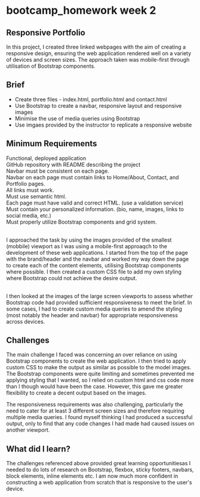 # bootcamp_homework week 2

## Responsive Portfolio

In this project, I created three linked webpages with the aim of creating a responsive design, ensuring the web application rendered well on a variety of devices and screen sizes. The approach taken was mobile-first through utilisation of Bootstrap components.

## Brief


<ul>

<li>Create three files - index.html, portfolio.html and contact.html</li>
<li>Use Bootstrap to create a navbar, responsive layout and responsive images</li>
<li>Minimise the use of media queries using Bootstrap</li>
<li>Use imgaes provided by the instructor to replicate a responsive website</li></ul>

## Minimum Requirements

Functional, deployed application<br>
GitHub repository with README describing the project<br>
Navbar must be consistent on each page.<br>
Navbar on each page must contain links to Home/About, Contact, and Portfolio pages.<br>
All links must work.<br>
Must use semantic html.<br>
Each page must have valid and correct HTML. (use a validation service)<br>
Must contain your personalized information. (bio, name, images, links to social media, etc.)<br>
Must properly utilize Bootstrap components and grid system.<br><br>

I approached the task by using the images provided of the smallest (mobbile) viewport as I was using a mobile-first approaqch to the development of these web applications. I started from the top of the page with the brand/header and the navbar and worked my way down the page to create each of the content elements, utilising Bootstrap components where possible. I then created a custom CSS file to add my own styling where Bootstrap could not achieve the desire output. <br><br>

I then looked at the images of the large screen viewports to assess whether Bootstrap code had provided sufficient responsiveness to meet the brief. In some cases, I had to create custom media queries to amend the styling (most notably the header and navbar) for appropriate responsiveness across devices.


## Challenges

The main challenge I faced was concerning an over reliance on using Bootstrap components to create the web application. I then tried to apply custom CSS to make the output as similar as possible to the model images. The Bootstrap components were quite limiting and sometimes prevented me applying styling that I wanted, so I relied on custom html and css code more than I though would have been the case. However, this gave me greater flexibility to create a decent output based on the images.

The responsiveness requirements was also challenging, particularly the need to cater for at least 3 different screen sizes and therefore requiring multiple media queries. I found myself thinking I had produced a successful output, only to find that any code changes I had made had caused issues on another viewport.

## What did I learn?

The challenges referenced above provided great learning opportunitiesas I needed to do lots of research on Bootstrap, flexbox, sticky footers, navbars, block elements, inline elements etc. I am now much more confident in constructing a web application from scratch that is responsive to the user's device.